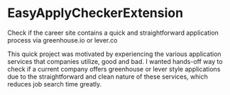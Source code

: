 # EasyApplyCheckerExtension
Check if the career site contains a quick and straightforward application process via greenhouse.io or lever.co

This quick project was motivated by experiencing the various application services that companies utilize, good and bad. I wanted hands-off way to check if a current company offers
greenhouse or lever style applications due to the straightforward and clean nature of these services, which reduces job search time greatly.  
